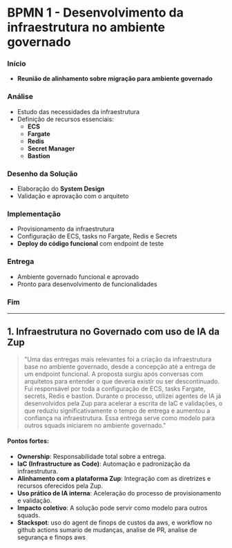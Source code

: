 # **BPMN 1 - Desenvolvimento da infraestrutura no ambiente governado**

### **Início**
- **Reunião de alinhamento sobre migração para ambiente governado**

### **Análise**
- Estudo das necessidades da infraestrutura
- Definição de recursos essenciais:
  - **ECS**
  - **Fargate**
  - **Redis**
  - **Secret Manager**
  - **Bastion**

### **Desenho da Solução**
- Elaboração do **System Design**
- Validação e aprovação com o arquiteto

### **Implementação**
- Provisionamento da infraestrutura
- Configuração de ECS, tasks no Fargate, Redis e Secrets
- **Deploy do código funcional** com endpoint de teste

### **Entrega**
- Ambiente governado funcional e aprovado
- Pronto para desenvolvimento de funcionalidades

### **Fim**

---

## **1. Infraestrutura no Governado com uso de IA da Zup**

> "Uma das entregas mais relevantes foi a criação da infraestrutura base no ambiente governado, desde a concepção até a entrega de um endpoint funcional. A proposta surgiu após conversas com arquitetos para entender o que deveria existir ou ser descontinuado. Fui responsável por toda a configuração de ECS, tasks Fargate, secrets, Redis e bastion.
Durante o processo, utilizei agentes de IA já desenvolvidos pela Zup para acelerar a escrita de IaC e validações, o que reduziu significativamente o tempo de entrega e aumentou a confiança na infraestrutura. Essa entrega serve como modelo para outros squads iniciarem no ambiente governado."

#### **Pontos fortes**:
- **Ownership**: Responsabilidade total sobre a entrega.
- **IaC (Infrastructure as Code)**: Automação e padronização da infraestrutura.
- **Alinhamento com a plataforma Zup**: Integração com as diretrizes e recursos oferecidos pela Zup.
- **Uso prático de IA interna**: Aceleração do processo de provisionamento e validação.
- **Impacto coletivo**: A solução pode servir como modelo para outros squads.
- **Stackspot**: uso do agent de finops de custos da aws, e workflow no github actions sumario de mudanças, analise de PR, analise de segurança e finops aws

